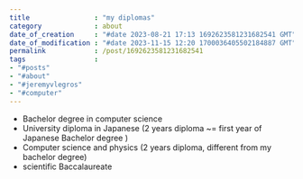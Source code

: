 ```yaml
---
title                : "my diplomas"
category             : about
date_of_creation     : "#date 2023-08-21 17:13 1692623581231682541 GMT"
date_of_modification : "#date 2023-11-15 12:20 1700036405502184887 GMT"
permalink            : /post/1692623581231682541
tags                 : 
- "#posts"
- "#about"
- "#jeremyvlegros"
- "#computer"
---
```


- Bachelor degree in computer science
- University diploma in Japanese (2 years diploma  ~= first year of Japanese Bachelor degree )
- Computer science and physics (2 years diploma, different from my bachelor degree)
- scientific Baccalaureate 
